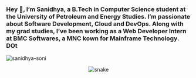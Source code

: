 ### Hey 👋, I’m Sanidhya, a B.Tech in Computer Science student at the University of Petroleum and Energy Studies. I’m passionate about Software Development, Cloud and DevOps. Along with my grad studies, I’ve been working as a Web Developer Intern at BMC Softwares, a MNC kown for Mainframe Technology. DOt

<p align="left"> <img src="https://streak-stats.demolab.com?user=sanidhya-soni&theme=highcontrast&hide_border=true&date_format=M%20j%5B%2C%20Y%5D&card_width=500" alt="sanidhya-soni" /> </p>
<p>
<!-- <a href="https://git.io/streak-stats"> -->
<!-- <img alt="stats card"> -->

<p align="center">
  <img src="https://github.com/sanidhya-soni/sanidhya-soni/raw/output/github-contribution-grid-snake.svg" alt="snake"></center>
</p>
